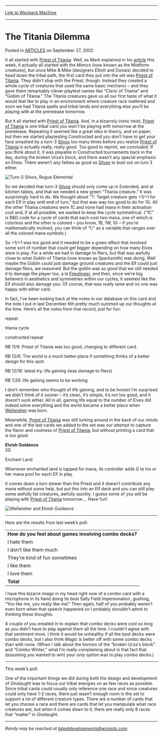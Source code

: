 
---
[Link to Wayback Machine](https://web.archive.org/web/20160317054513/http://magic.wizards.com/en/articles/archive/titania-dilemma-2002-09-27)

[_metadata_:description]:- "It all started with Priest of Titania."
[_metadata_:generator]:- "Drupal 7 (http://drupal.org)"
[_metadata_:node]:- "287671"
[_metadata_:publish_date]:- "2002-09-27"
[_metadata_:source]:- "div-main-content"
[_metadata_:title]:- "The Titania Dilemma"
[_metadata_:wayback_capture_timestamp]:- "2016-03-17 05:45:13"
[_metadata_:wayback_raw_url]:- "https://web.archive.org/web/20160317054513id_/http://magic.wizards.com/en/articles/archive/titania-dilemma-2002-09-27"
[_metadata_:wayback_url]:- "http://magic.wizards.com/en/articles/archive/titania-dilemma-2002-09-27"
---


The Titania Dilemma
===================



 Posted in [ARTICLES](/en/articles)
 on September 27, 2002 










It all started with [Priest of Titania](http://gatherer.wizards.com/Pages/Card/Details.aspx?name=Priest+of+Titania). Well, as Mark explained in his [article](http://archive.wizards.com/Magic/Magazine/Article.aspx?x=mtgcom/daily/mr39) this week, it actually all started with the Mimics (now known as the Mistform creatures), but once Mike & Mike (designers Elliott and Donais) decided to head down the tribal path, the first card they put into the set was [Priest of Titania](http://gatherer.wizards.com/Pages/Card/Details.aspx?name=Priest+of+Titania). They didn’t stop with the Priest, though. Instead they created a whole cycle of creatures that used the same basic mechanic – and they gave them remarkably clever playtest names like “Cleric of Titania” and “Goblin of Titania.” The Titania creatures gave us all our first taste of what it would feel like to play in an environment where creature race mattered and soon we had Titania spells and tribal lands and everything else you’ll be playing with at the prerelease tomorrow.


But it all started with [Priest of Titania](http://gatherer.wizards.com/Pages/Card/Details.aspx?name=Priest+of+Titania). And, in a bizarrely ironic twist, [Priest of Titania](http://gatherer.wizards.com/Pages/Card/Details.aspx?name=Priest+of+Titania) is one tribal card you *won’t* be playing with tomorrow at the prerelease. Repeating it seemed like a great idea in theory, and on paper, but then we started playtesting Constructed and you don’t have to get your face smashed by a turn-3 [Silvos](http://gatherer.wizards.com/Pages/Card/Details.aspx?name=Silvos) too many times before you realize [Priest of Titania](http://gatherer.wizards.com/Pages/Card/Details.aspx?name=Priest+of+Titania) is actually really, really good. Too good to reprint, we concluded. If you think about it, it was playable in Constructed tournaments back in the day, during the broken Urza’s block, and there wasn’t any special emphasis on Elves. There weren’t any fatties as good as [Silvos](http://gatherer.wizards.com/Pages/Card/Details.aspx?name=Silvos) to bust out on turn 3 either.


![Turn-3 Silvos, Rogue Elemental](https://media.wizards.com/legacy/global/images/mtgcom_daily_rb39_pic1_en.jpg)


So we decided that turn-3 [Silvos](http://gatherer.wizards.com/Pages/Card/Details.aspx?name=Silvos) should only come up in Extended, and at kitchen tables, and that we needed a new green “Titania creature.” It was surprisingly hard to do. We thought about "T: Target creature gets +1/+1 for each Elf in play until end of turn," but that was way too good to do for 1G. All the other Titania creatures were 1C and none had mana in their activation cost and, if at all possible, we wanted to keep the cycle symmetrical. (“1C” is R&D code for a cycle of cards that each cost two mana, one of which is colorless and the other is colored – you know, 1B, 1W, 1G – if you’re mathematically inclined, you can think of “C” as a variable that ranges over all the colored mana symbols.)


So +1/+1 was too good and it needed to be a green effect that involved some sort of number that could get bigger depending on how many Elves were in play. For a while we had in damage to fliers, but that was awfully close to what Goblin of Titania (now known as Sparksmith) was doing. Well maybe the Goblin could just damage ground creatures and the Elf could just damage fliers, we reasoned. But the goblin was so good that we still needed it to damage the player too, a la [Fireslinger](http://gatherer.wizards.com/Pages/Card/Details.aspx?name=Fireslinger), and then, since we’re big believers in aesthetics and symmetries within our cycles, it seemed like the Elf should also damage you. Of course, that was really lame and no one was happy with either card.


In fact, I’ve been looking back at the notes in our database on this card and the note I put in last December 6th pretty much summed up our thoughts at the time. Here’s all the notes from that record, just for fun:


repeat  

titania cycle  

constructed repeat  

RB 11/9: Priest of Titania was too good, changing to different card.  

RB 12/6: The world is a much better place if something thinks of a better design for this spot.  

RB 12/16: latest try: life gaining (was damage to fliers)  

RB 1/26: life gaining seems to be working


I don’t remember who thought of life gaining, and to be honest I’m surprised we didn’t think of it sooner – it’s clean, it’s simple, it’s not too good, and it doesn’t suck either. All in all, gaining life equal to the number of Elves did indeed solve everything and the world became a better place when [Wellwisher](http://gatherer.wizards.com/Pages/Card/Details.aspx?name=Wellwisher) was born.


Meanwhile, [Priest of Titania](http://gatherer.wizards.com/Pages/Card/Details.aspx?name=Priest+of+Titania) was still lurking around in the back of our minds and one of the last cards we added to the set was our attempt to capture the flavor and coolness of [Priest of Titania](http://gatherer.wizards.com/Pages/Card/Details.aspx?name=Priest+of+Titania), but without printing a card that is too good:


**Elvish Guidance**  
2G  

Enchant Land  

Whenever enchanted land is tapped for mana, its controller adds G to his or her mana pool for each Elf in play.


It comes down a turn slower than the Priest and it doesn’t contribute any mana without some help, but put this into an Elf deck and you can still play some awfully fat creatures, awfully quickly. I guess some of you *will* be playing with [Priest of Titania](http://gatherer.wizards.com/Pages/Card/Details.aspx?name=Priest+of+Titania) tomorrow…. Have fun!


![Wellwisher and Elvish Guidance](https://media.wizards.com/legacy/global/images/mtgcom_daily_rb39_pic2_en.jpg)




---

Here are the results from last week’s poll:




|  |
| --- |
| **How do you feel about games involving combo decks?** |
| I hate them | 697 | 6.9% |
| I don’t like them much | 929 | 9.3% |
| They’re kind of fun sometimes | 3476 | 34.6% |
| I like them | 2369 | 23.6% |
| I love them | 2567 | 25.6% |
| **Total** | 10038 | 100.0% |

I have this bizarre image in my head right now of a combo card with a microphone in its hand doing its best Sally Field impersonation, gushing, “You like me, you really like me!” Then again, half of you probably weren’t even born when that speech happened so I probably shouldn’t admit to thinking these thoughts.


A couple of you emailed in to explain that combo decks were cool so long as you didn’t have to play against them all the time. I couldn’t agree with that sentiment more. I think it would be unhealthy if all the best decks were combo decks, but I also think *Magic* is better off with some combo decks than with none. (When I talk about the horrors of the “broken Urza's block” and “Combo Winter,” what I’m really complaining about is that fact that (assuming you wanted to win) your *only option* was to play combo decks.)




---

This week’s poll:


One of the important things we did during both the design and development of *Onslaught* was to focus our tribal energies on as few races as possible. Since tribal cards could usually only reference one race and since creatures could only have 1-2 races, there just wasn’t enough room in the set to support a lot of different creature types. There are a number of cards that let you choose a race and there are cards that let you manipulate what race creatures are, but when it comes down to it, there are really only 8 races that “matter” in *Onslaught*.




---

*Randy may be reached at latestdevelopments@wizards.com.*







